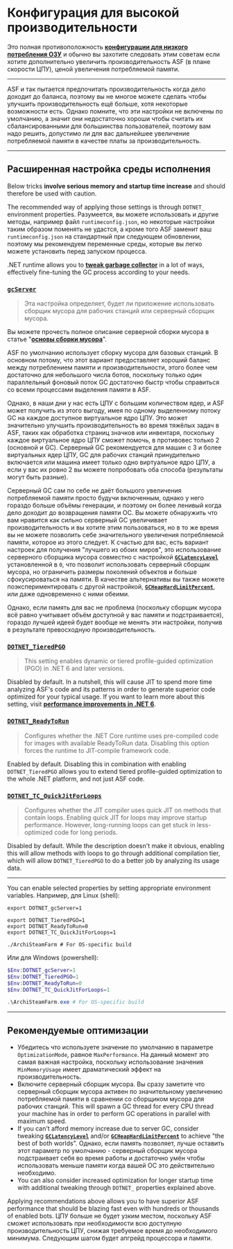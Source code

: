 # Конфигурация для высокой производительности

Это полная противоположность **[конфигурации для низкого потребления ОЗУ](https://github.com/JustArchiNET/ArchiSteamFarm/wiki/Low-memory-setup-ru-RU)** и обычно вы захотите следовать этим советам если хотите дополнительно увеличить производительность ASF (в плане скорости ЦПУ), ценой увеличения потребляемой памяти.

---

ASF и так пытается предпочитать производительность когда дело доходит до баланса, поэтому вы не многое можете сделать чтобы улучшить производительность ещё больше, хотя некоторые возможности есть. Однако помните, что эти настройки не включены по умолчанию, а значит они недостаточно хороши чтобы считать их сбалансированными для большинства пользователей, поэтому вам надо решить, допустимо ли для вас дальнейшее увеличение потребляемой памяти в качестве платы за производительность.

---

## Расширенная настройка среды исполнения

Below tricks **involve serious memory and startup time increase** and should therefore be used with caution.

The recommended way of applying those settings is through `DOTNET_` environment properties. Разумеется, вы можете использовать и другие методы, например файл `runtimeconfig.json`, но некоторые настройки таким образом поменять не удастся, а кроме того ASF заменит ваш `runtimeconfig.json` на стандартный при следующем обновлении, поэтому мы рекомендуем переменные среды, которые вы легко можете установить перед запуском процесса.

.NET runtime allows you to **[tweak garbage collector](https://docs.microsoft.com/dotnet/core/run-time-config/garbage-collector)** in a lot of ways, effectively fine-tuning the GC process according to your needs.

### [`gcServer`](https://docs.microsoft.com/dotnet/core/run-time-config/garbage-collector#flavors-of-garbage-collection)

> Эта настройка определяет, будет ли приложение использовать сборщик мусора для рабочих станций или серверный сборщик мусора.

Вы можете прочесть полное описание серверной сборки мусора в статье "**[основы сборки мусора](https://docs.microsoft.com/dotnet/standard/garbage-collection/fundamentals)**".

ASF по умолчанию использует сборку мусора для базовых станций. В основном потому, что этот вариант предоставляет хороший баланс между потреблением памяти и производительности, этого более чем достаточно для небольшого числа ботов, поскольку только один параллельный фоновый поток GC достаточно быстр чтобы справиться со всеми процессами выделения памяти в ASF.

Однако, в наши дни у нас есть ЦПУ c большим количеством ядер, и ASF может получить из этого выгоду, имея по одному выделенному потоку GC на каждое доступное виртуальное ядро ЦПУ. Это может значительно улучшить производительность во время тяжёлых задач в ASF, таких как обработка страниц значков или инвентаря, поскольку каждое виртуальное ядро ЦПУ сможет помочь, в противовес только 2 (основной и GC). Серверный GC рекомендуется для машин с 3 и более виртуальных ядер ЦПУ, GC для рабочих станций принудительно включается или машина имеет только одно виртуальное ядро ЦПУ, а если у вас их ровно 2 вы можете попробовать оба способа (результаты могут быть разные).

Серверный GC сам по себе не даёт большого увеличения потребляемой памяти просто будучи включенным, однако у него гораздо больше объёмы генерации, и поэтому он более ленивый когда дело доходит до возвращения памяти ОС. Вы можете обнаружить что вам нравится как сильно серверный GC увеличивает производительность и вы хотите этим пользоваться, но в то же время вы не можете позволить себе значительного увеличения потребляемой памяти, которое из этого следует. К счастью для вас, есть вариант настроек для получения "лучшего из обоих миров", это использование серверного сборщика мусора совместно с настройкой **[`GCLatencyLevel`](https://github.com/JustArchiNET/ArchiSteamFarm/wiki/Low-memory-setup-ru-RU#gclatencylevel)** установленной в `0`, что позволит использовать серверный сборщик мусора, но ограничить размеры поколений объектов и больше сфокусироваться на памяти. В качестве альтернативы вы также можете поэкспериментировать с другой настройкой, **[`GCHeapHardLimitPercent`](https://github.com/JustArchiNET/ArchiSteamFarm/wiki/Low-memory-setup-ru-RU#gcheaphardlimitpercent)**, или даже одновременно с ними обеими.

Однако, если память для вас не проблема (поскольку сборщик мусора всё равно учитывает объём доступной у вас памяти и подстраивается), гораздо лучшей идеей будет вообще не менять эти настройки, получив в результате превосходную производительность.

### **[`DOTNET_TieredPGO`](https://docs.microsoft.com/dotnet/core/run-time-config/compilation#profile-guided-optimization)**

> This setting enables dynamic or tiered profile-guided optimization (PGO) in .NET 6 and later versions.

Disabled by default. In a nutshell, this will cause JIT to spend more time analyzing ASF's code and its patterns in order to generate superior code optimized for your typical usage. If you want to learn more about this setting, visit **[performance improvements in .NET 6](https://devblogs.microsoft.com/dotnet/performance-improvements-in-net-6)**.

### **[`DOTNET_ReadyToRun`](https://docs.microsoft.com/dotnet/core/run-time-config/compilation#readytorun)**

> Configures whether the .NET Core runtime uses pre-compiled code for images with available ReadyToRun data. Disabling this option forces the runtime to JIT-compile framework code.

Enabled by default. Disabling this in combination with enabling `DOTNET_TieredPGO` allows you to extend tiered profile-guided optimization to the whole .NET platform, and not just ASF code.

### **[`DOTNET_TC_QuickJitForLoops`](https://docs.microsoft.com/dotnet/core/run-time-config/compilation#quick-jit-for-loops)**

> Configures whether the JIT compiler uses quick JIT on methods that contain loops. Enabling quick JIT for loops may improve startup performance. However, long-running loops can get stuck in less-optimized code for long periods.

Disabled by default. While the description doesn't make it obvious, enabling this will allow methods with loops to go through additional compilation tier, which will allow `DOTNET_TieredPGO` to do a better job by analyzing its usage data.

---

You can enable selected properties by setting appropriate environment variables. Например, для Linux (shell):

```shell
export DOTNET_gcServer=1

export DOTNET_TieredPGO=1
export DOTNET_ReadyToRun=0
export DOTNET_TC_QuickJitForLoops=1

./ArchiSteamFarm # For OS-specific build
```

Или для Windows (powershell):

```powershell
$Env:DOTNET_gcServer=1
$Env:DOTNET_TieredPGO=1
$Env:DOTNET_ReadyToRun=0
$Env:DOTNET_TC_QuickJitForLoops=1

.\ArchiSteamFarm.exe # For OS-specific build
```

---

## Рекомендуемые оптимизации

- Убедитесь что используете значение по умолчанию в параметре `OptimizationMode`, равное `MaxPerformance`. На данный момент это самая важная настройка, поскольку использование значения `MinMemoryUsage` имеет драматический эффект на производительность.
- Включите серверный сборщик мусора. Вы сразу заметите что серверный сборщик мусора активен по значительному увеличению потребляемой памяти в сравнении со сборщиком мусора для рабочих станций. This will spawn a GC thread for every CPU thread your machine has in order to perform GC operations in parallel with maximum speed.
- If you can't afford memory increase due to server GC, consider tweaking **[`GCLatencyLevel`](https://github.com/JustArchiNET/ArchiSteamFarm/wiki/Low-memory-setup#gclatencylevel)** and/or **[`GCHeapHardLimitPercent`](https://github.com/JustArchiNET/ArchiSteamFarm/wiki/Low-memory-setup#gcheaphardlimitpercent)** to achieve "the best of both worlds". Однако, если память позволяет, лучше оставить этот параметр по умолчанию - серверный сборщик мусора подстраивает себя во время работы и достаточно умён чтобы использовать меньше памяти когда вашей ОС это действительно необходимо.
- You can also consider increased optimization for longer startup time with additional tweaking through `DOTNET_` properties explained above.

Applying recommendations above allows you to have superior ASF performance that should be blazing fast even with hundreds or thousands of enabled bots. ЦПУ больше не будет узким местом, поскольку ASF сможет использовать при необходимости всю доступную производительность ЦПУ, снижая требуемое время до необходимого минимума. Следующим шагом будет апгрейд процессора и памяти.